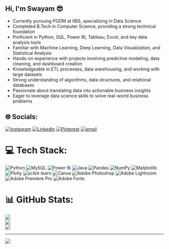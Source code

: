 ## Hi, I'm Swayam 😎

- Currently pursuing PGDM at IIBS, specializing in Data Science<br/>
- Completed B.Tech in Computer Science, providing a strong technical foundation<br/>
- Proficient in Python, SQL, Power BI, Tableau, Excel, and key data analysis tools<br/>
- Familiar with Machine Learning, Deep Learning, Data Visualization, and Statistical Analysis<br/>
- Hands-on experience with projects involving predictive modeling, data cleaning, and dashboard creation<br/>
- Knowledgeable in ETL processes, data warehousing, and working with large datasets<br/>
- Strong understanding of algorithms, data structures, and relational databases<br/>
- Passionate about translating data into actionable business insights<br/>
- Eager to leverage data science skills to solve real-world business problems<br/>


## 🌐 Socials:
[![Instagram](https://img.shields.io/badge/Instagram-%23E4405F.svg?logo=Instagram&logoColor=white)](https://instagram.com/why.so.sid) [![LinkedIn](https://img.shields.io/badge/LinkedIn-%230077B5.svg?logo=linkedin&logoColor=white)](https://linkedin.com/in/https://www.linkedin.com/in/t-swayam-siddhant-2759b5172/) [![Pinterest](https://img.shields.io/badge/Pinterest-%23E60023.svg?logo=Pinterest&logoColor=white)](https://pinterest.com/Sidz4Real) [![email](https://img.shields.io/badge/Email-D14836?logo=gmail&logoColor=white)](mailto:swayamprimary.2023@gmail.com) 

# 💻 Tech Stack:
![Python](https://img.shields.io/badge/python-3670A0?style=flat&logo=python&logoColor=ffdd54) ![MySQL](https://img.shields.io/badge/mysql-4479A1.svg?style=flat&logo=mysql&logoColor=white) ![Power Bi](https://img.shields.io/badge/power_bi-F2C811?style=flat&logo=powerbi&logoColor=black) ![Java](https://img.shields.io/badge/java-%23ED8B00.svg?style=flat&logo=openjdk&logoColor=white) ![Pandas](https://img.shields.io/badge/pandas-%23150458.svg?style=flat&logo=pandas&logoColor=white) ![NumPy](https://img.shields.io/badge/numpy-%23013243.svg?style=flat&logo=numpy&logoColor=white) ![Matplotlib](https://img.shields.io/badge/Matplotlib-%23ffffff.svg?style=flat&logo=Matplotlib&logoColor=black) ![Plotly](https://img.shields.io/badge/Plotly-%233F4F75.svg?style=flat&logo=plotly&logoColor=white) ![scikit-learn](https://img.shields.io/badge/scikit--learn-%23F7931E.svg?style=flat&logo=scikit-learn&logoColor=white) ![Canva](https://img.shields.io/badge/Canva-%2300C4CC.svg?style=flat&logo=Canva&logoColor=white) ![Adobe Photoshop](https://img.shields.io/badge/adobe%20photoshop-%2331A8FF.svg?style=flat&logo=adobe%20photoshop&logoColor=white) ![Adobe Lightroom](https://img.shields.io/badge/Adobe%20Lightroom-31A8FF.svg?style=flat&logo=Adobe%20Lightroom&logoColor=white) ![Adobe Premiere Pro](https://img.shields.io/badge/Adobe%20Premiere%20Pro-9999FF.svg?style=flat&logo=Adobe%20Premiere%20Pro&logoColor=white) ![Adobe Fonts](https://img.shields.io/badge/Adobe%20Fonts-000B1D.svg?style=flat&logo=Adobe%20Fonts&logoColor=white)
# 📊 GitHub Stats:
![](https://github-readme-stats.vercel.app/api?username=SwayamSID&theme=gruvbox&hide_border=false&include_all_commits=false&count_private=false)<br/>
![](https://nirzak-streak-stats.vercel.app/?user=SwayamSID&theme=gruvbox&hide_border=false)<br/>
![](https://github-readme-stats.vercel.app/api/top-langs/?username=SwayamSID&theme=gruvbox&hide_border=false&include_all_commits=false&count_private=false&layout=compact)

---
[![](https://visitcount.itsvg.in/api?id=SwayamSID&icon=0&color=0)](https://visitcount.itsvg.in)

<!-- Proudly created with GPRM ( https://gprm.itsvg.in ) -->

